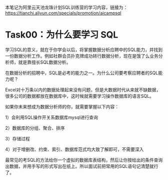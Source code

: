 本笔记为阿里云天池龙珠计划SQL训练营的学习内容，链接为：https://tianchi.aliyun.com/specials/promotion/aicampsql
# Task00：为什么要学习 SQL

学习SQL的意义，就在于你学会以后，将掌握数据分析应聘中的SQL能力，并找到一份数据分析工作。例如社群会员扑克牌成功转行数据分析，现在是饿了么业务分析师，就是靠擅长SQL数据分析。

在数据分析的招聘中，SQL是必考的能力之一。为什么公司要考察应聘者的SQL能力呢？

Excel对十万条以内的数据处理起来没有问题，但是大数据时代从来就不缺数据，很多公司的数据都放在数据库中，这时候就需要学习操作数据库的语言SQL。

如果你未来想成为数据分析师的你，就需要掌握以下内容：


1）会利用SQL操作开关系数据库mysql进行查询

2）数据库的分组、聚合、排序

3）存储过程

4）对于增删改、约束、索引、数据库范式均大致了解即可，不需要深入

最常见的考SQL的方法给你一个虚拟的数据库表结构，然后让你按给出的条件查询出数据，并用手写的形式写出在纸上。所以面试前把常用的SQL语句记清楚就行了。
